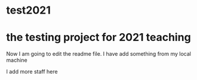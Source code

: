 # test2021

# the testing project for 2021 teaching

Now I am going to edit the readme file.
I have add something from my local machine

I add more staff here
